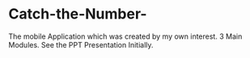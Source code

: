 # Catch-the-Number-
The mobile Application which was created by my own interest. 3 Main Modules.
See the PPT Presentation Initially.
